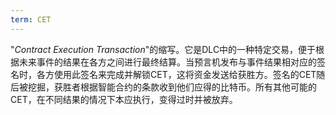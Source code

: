 ```yaml
---
term: CET
---
```


"*Contract Execution Transaction*"的缩写。它是DLC中的一种特定交易，便于根据未来事件的结果在各方之间进行最终结算。当预言机发布与事件结果相对应的签名时，各方使用此签名来完成并解锁CET，这将资金发送给获胜方。签名的CET随后被挖掘，获胜者根据智能合约的条款收到他们应得的比特币。所有其他可能的CET，在不同结果的情况下本应执行，变得过时并被放弃。